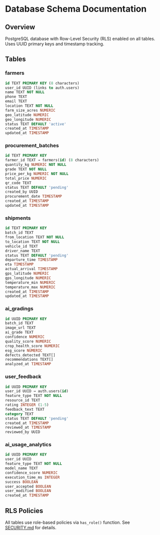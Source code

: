 # Database Schema Documentation

## Overview

PostgreSQL database with Row-Level Security (RLS) enabled on all tables. Uses UUID primary keys and timestamp tracking.

## Tables

### farmers
```sql
id TEXT PRIMARY KEY (8 characters)
user_id UUID (links to auth.users)
name TEXT NOT NULL
phone TEXT
email TEXT
location TEXT NOT NULL
farm_size_acres NUMERIC
geo_latitude NUMERIC
geo_longitude NUMERIC
status TEXT DEFAULT 'active'
created_at TIMESTAMP
updated_at TIMESTAMP
```

### procurement_batches
```sql
id TEXT PRIMARY KEY
farmer_id TEXT → farmers(id) (8 characters)
quantity_kg NUMERIC NOT NULL
grade TEXT NOT NULL
price_per_kg NUMERIC NOT NULL
total_price NUMERIC
qr_code TEXT
status TEXT DEFAULT 'pending'
created_by UUID
procurement_date TIMESTAMP
created_at TIMESTAMP
updated_at TIMESTAMP
```

### shipments
```sql
id TEXT PRIMARY KEY
batch_id TEXT
from_location TEXT NOT NULL
to_location TEXT NOT NULL
vehicle_id TEXT
driver_name TEXT
status TEXT DEFAULT 'pending'
departure_time TIMESTAMP
eta TIMESTAMP
actual_arrival TIMESTAMP
gps_latitude NUMERIC
gps_longitude NUMERIC
temperature_min NUMERIC
temperature_max NUMERIC
created_at TIMESTAMP
updated_at TIMESTAMP
```

### ai_gradings
```sql
id UUID PRIMARY KEY
batch_id TEXT
image_url TEXT
ai_grade TEXT
confidence NUMERIC
quality_score NUMERIC
crop_health_score NUMERIC
esg_score NUMERIC
defects_detected TEXT[]
recommendations TEXT[]
analyzed_at TIMESTAMP
```

### user_feedback
```sql
id UUID PRIMARY KEY
user_id UUID → auth.users(id)
feature_type TEXT NOT NULL
resource_id TEXT
rating INTEGER (1-5)
feedback_text TEXT
category TEXT
status TEXT DEFAULT 'pending'
created_at TIMESTAMP
reviewed_at TIMESTAMP
reviewed_by UUID
```

### ai_usage_analytics
```sql
id UUID PRIMARY KEY
user_id UUID
feature_type TEXT NOT NULL
model_name TEXT
confidence_score NUMERIC
execution_time_ms INTEGER
success BOOLEAN
user_accepted BOOLEAN
user_modified BOOLEAN
created_at TIMESTAMP
```

## RLS Policies

All tables use role-based policies via `has_role()` function. See [SECURITY.md](./SECURITY.md) for details.
